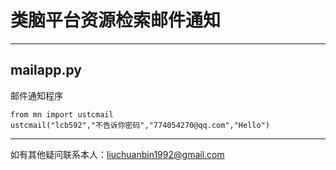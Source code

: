 # 类脑平台资源检索邮件通知

---

## mailapp.py
邮件通知程序

```shell
from mn import ustcmail
ustcmail("lcb592","不告诉你密码","774054270@qq.com","Hello")
```
---
如有其他疑问联系本人：liuchuanbin1992@gmail.com
